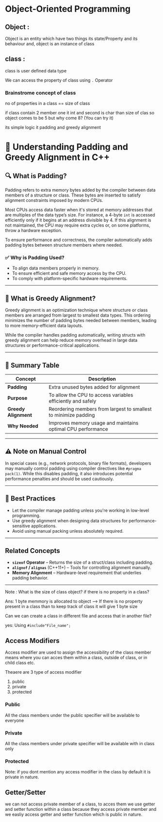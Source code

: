 # Object-Oriented Programming

## Object : 

Object is an entity which have two things its state/Property and its behaviour
and, object is an instance of class

## class :

class is user defined data type 


We can access the property of class using ```.``` Operator



### Brainstrome concept of class

no of properties in a class == size of class

if class contain 2 member one it int and second is char than size of clas so object comes to be 5 but why come 8? (You can try it)

its simple logic it padding and greedy alignment

# 📘 Understanding Padding and Greedy Alignment in C++

## 🔍 What is Padding?

Padding refers to extra memory bytes added by the compiler between data members of a structure or class. These bytes are inserted to satisfy alignment constraints imposed by modern CPUs.

Most CPUs access data faster when it's stored at memory addresses that are multiples of the data type’s size. For instance, a 4-byte `int` is accessed efficiently only if it begins at an address divisible by 4. If this alignment is not maintained, the CPU may require extra cycles or, on some platforms, throw a hardware exception.

To ensure performance and correctness, the compiler automatically adds padding bytes between structure members where needed.

### ✅ Why is Padding Used?

- To align data members properly in memory.
- To ensure efficient and safe memory access by the CPU.
- To comply with platform-specific hardware requirements.

---

## 🧠 What is Greedy Alignment?

Greedy alignment is an optimization technique where structure or class members are arranged from largest to smallest data types. This ordering minimizes the number of padding bytes needed between members, leading to more memory-efficient data layouts.

While the compiler handles padding automatically, writing structs with greedy alignment can help reduce memory overhead in large data structures or performance-critical applications.

---

## 🧾 Summary Table

| Concept           | Description                                                       |
|------------------|-------------------------------------------------------------------|
| **Padding**       | Extra unused bytes added for alignment                          |
| **Purpose**       | To allow the CPU to access variables efficiently and safely      |
| **Greedy Alignment** | Reordering members from largest to smallest to minimize padding |
| **Why Needed**    | Improves memory usage and maintains optimal CPU performance      |

---

## ⚠️ Note on Manual Control

In special cases (e.g., network protocols, binary file formats), developers may manually control padding using compiler directives like `#pragma pack(1)`. While this disables padding, it also introduces potential performance penalties and should be used cautiously.

---

## 📌 Best Practices

- Let the compiler manage padding unless you're working in low-level programming.
- Use greedy alignment when designing data structures for performance-sensitive applications.
- Avoid using manual packing unless absolutely required.

---

##  Related Concepts

- **`sizeof` Operator** – Returns the size of a struct/class including padding.
- **`alignof` / `alignas`** (C++11+) – Tools for controlling alignment manually.
- **Memory Alignment** – Hardware-level requirement that underlies padding behavior.

---


Note : What is the size of class object? if there is no property in a class?

Ans: 1 byte memmory is allocated to object --> If there is no property present in a class than to keep track of class it will give 1 byte size 

Can we can create a class in different file  and access that in another file?

yes: Using ```#include"File_name";```


## Access Modifiers

Access modifier are used to assign the accessibility of the class member means where you can acces them within a class, outside of class, or in child class etc.

Theaere are 3 type of access modifier
1. public
2. private
3. protected

### Public

All the class members under the public specifier will be available to everyone

### Private

All the class members under private specifier will be available with in class only

### Protected


Note: if you dont mention any access modifier in the class by default it is private in nature.

## Getter/Setter

we can not access private member of a class, to acces them we use getter and setter function within a class because they access private member and we easliy access getter and setter function which is public in nature.